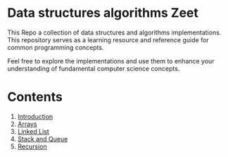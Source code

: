 # Data structures algorithms Zeet

This Repo a collection of data structures and algorithms implementations. This repository serves as a learning resource and reference guide for common programming concepts.

Feel free to explore the implementations and use them to enhance your understanding of fundamental computer science concepts.

# Contents

1. [Introduction](./1.Introduction/1.Introduction.md)
2. [Arrays](./2.Arrays/2.Arrays.md)
3. [Linked List](./3.Linked-List/3.Linked-List.md)
4. [Stack and Queue](./4.Stack-and-Queue/4.Stack-and-Queue.md)
5. [Recursion](./5.Recursion/5.Recursion.md)
